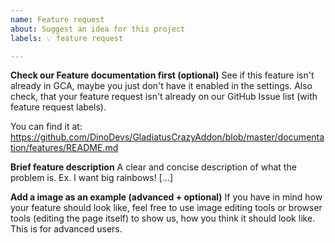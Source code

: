```yaml
---
name: Feature request
about: Suggest an idea for this project
labels: 💡 feature request

---
```


**Check our Feature documentation first (optional)**
See if this feature isn't already in GCA, maybe you just don't have it enabled in the settings. Also check, that your feature request isn't already on our GitHub Issue list (with feature request labels).

You can find it at:
https://github.com/DinoDevs/GladiatusCrazyAddon/blob/master/documentation/features/README.md

**Brief feature description**
A clear and concise description of what the problem is. Ex. I want big rainbows! [...]

**Add a image as an example (advanced + optional)**
If you have in mind how your feature should look like, feel free to use image editing tools or browser tools (editing the page itself) to show us, how you think it should look like. This is for advanced users.

